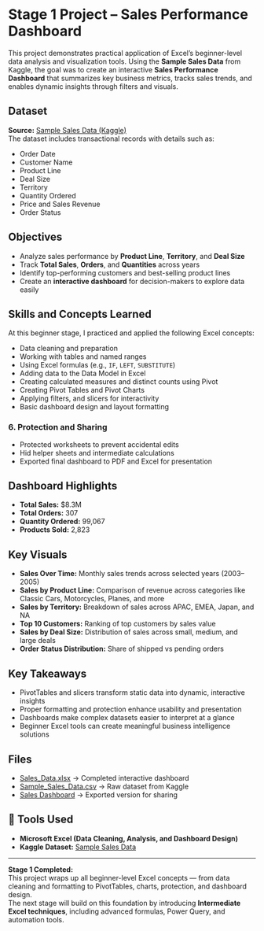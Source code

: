 # Stage 1 Project – Sales Performance Dashboard

This project demonstrates practical application of Excel’s beginner-level data analysis and visualization tools. Using the **Sample Sales Data** from Kaggle, the goal was to create an interactive **Sales Performance Dashboard** that summarizes key business metrics, tracks sales trends, and enables dynamic insights through filters and visuals.

## Dataset
**Source:** [Sample Sales Data (Kaggle)](https://www.kaggle.com/datasets/kyanyoga/sample-sales-data)  
The dataset includes transactional records with details such as:
- Order Date  
- Customer Name  
- Product Line  
- Deal Size  
- Territory  
- Quantity Ordered  
- Price and Sales Revenue  
- Order Status  

## Objectives
- Analyze sales performance by **Product Line**, **Territory**, and **Deal Size**  
- Track **Total Sales**, **Orders**, and **Quantities** across years  
- Identify top-performing customers and best-selling product lines  
- Create an **interactive dashboard** for decision-makers to explore data easily  

## Skills and Concepts Learned
At this beginner stage, I practiced and applied the following Excel concepts:
- Data cleaning and preparation  
- Working with tables and named ranges  
- Using Excel formulas (e.g., `IF`, `LEFT`, `SUBSTITUTE`)  
- Adding data to the Data Model in Excel 
- Creating calculated measures and distinct counts using Pivot  
- Creating Pivot Tables and Pivot Charts  
- Applying filters, and slicers for interactivity  
- Basic dashboard design and layout formatting  

### 6. Protection and Sharing
- Protected worksheets to prevent accidental edits  
- Hid helper sheets and intermediate calculations  
- Exported final dashboard to PDF and Excel for presentation  

## Dashboard Highlights
- **Total Sales:** $8.3M  
- **Total Orders:** 307  
- **Quantity Ordered:** 99,067  
- **Products Sold:** 2,823  

## Key Visuals
- **Sales Over Time:** Monthly sales trends across selected years (2003–2005)  
- **Sales by Product Line:** Comparison of revenue across categories like Classic Cars, Motorcycles, Planes, and more  
- **Sales by Territory:** Breakdown of sales across APAC, EMEA, Japan, and NA  
- **Top 10 Customers:** Ranking of top customers by sales value  
- **Sales by Deal Size:** Distribution of sales across small, medium, and large deals  
- **Order Status Distribution:** Share of shipped vs pending orders  

## Key Takeaways
- PivotTables and slicers transform static data into dynamic, interactive insights  
- Proper formatting and protection enhance usability and presentation  
- Dashboards make complex datasets easier to interpret at a glance  
- Beginner Excel tools can create meaningful business intelligence solutions  

## Files
- [Sales_Data.xlsx](./sales_data_sample.xlsx) → Completed interactive dashboard  
- [Sample_Sales_Data.csv](./sales_data_sample.csv) → Raw dataset from Kaggle  
- [Sales Dashboard](./Sales_Dashboard.pdf) → Exported version for sharing 

## 🧩 Tools Used
- **Microsoft Excel (Data Cleaning, Analysis, and Dashboard Design)**  
- **Kaggle Dataset:** [Sample Sales Data](https://www.kaggle.com/datasets/kyanyoga/sample-sales-data)

---
**Stage 1 Completed:**  
This project wraps up all beginner-level Excel concepts — from data cleaning and formatting to PivotTables, charts, protection, and dashboard design.  
The next stage will build on this foundation by introducing **Intermediate Excel techniques**, including advanced formulas, Power Query, and automation tools.

